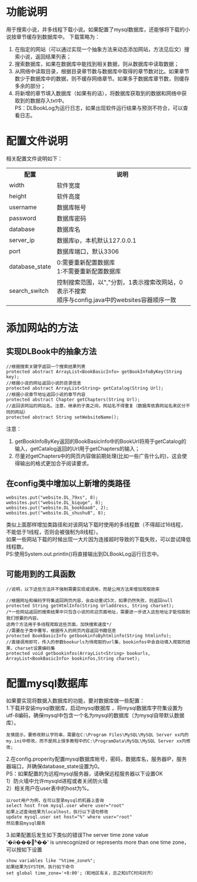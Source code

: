 # 功能说明
用于搜索小说，并多线程下载小说。如果配置了mysql数据库，还能够将下载的小说按章节缓存到数据库中。 
下载策略为：  
1. 在指定的网站（可以通过实现一个抽象方法来动态添加网站，方法见后文）搜索小说，返回结果列表；
2. 搜索数据库，如果在数据库中能找到相关数据，则从数据库中读取数据；
3. 从网络中读取目录，根据目录章节数与数据库中取得的章节数对比。如果章节数少于数据库中的数据，则不缓存网络章节。如果多于数据库章节数，则缓存多余的部分；
4. 将新增的章节填入数据库（如果有的话），将数据库获取到的数据和网络中获取到的数据存入txt中。  
PS：DLBookLog为运行日志，如果出现软件运行结果与预测不符合，可以查看日志。

# 配置文件说明
相关配置文件说明如下：
<table>
	<th>配置</th>
	<th>说明</th>
	<tr>
		<td>width</td>
		<td>软件宽度</td>
	</tr>
	<tr>
		<td>height</td>
		<td>软件高度</td>
	</tr>
	<tr>
		<td>username</td>
		<td>数据库帐号</td>
	</tr>
	<tr>
		<td>password</td>
		<td>数据库密码</td>
	</tr>
	<tr>
		<td>database</td>
		<td>数据库名</td>
	</tr>
	<tr>
		<td>server_ip</td>
		<td>数据库ip，本机默认127.0.0.1</td>
	</tr>
	<tr>
		<td>port</td>
		<td>数据库端口，默认3306</td>
	</tr>
	<tr>
		<td>database_state</td>
		<td>0:需要重新配置数据库 <br>1:不需要重新配置数据库</td>
	</tr>
	<tr>
		<td>search_switch</td>
		<td>控制搜索范围，以","分割，1表示搜索改网站，0表示不搜索<br>顺序与config.java中的websites容器顺序一致</td>
	</tr>
</table>


# 添加网站的方法
## 实现DLBook中的抽象方法
```
//根据搜索关键字返回一个搜索结果列表
protected abstract ArrayList<BookBasicInfo> getBookInfoByKey(String key);
//根据小说的网址返回小说的目录信息
protected abstract ArrayList<String> getCatalog(String Url);
//根据小说章节地址返回小说的章节内容
protected abstract Chapter getChapters(String Url);
//返回该网站的网站名，注意，继承的子类之间，网站名不得重复（数据库依靠网站名来区分不同的网站）
protected abstract String setWebsiteName();
```
注意：  
1. getBookInfoByKey返回的BookBasicInfo中的BookUrl将用于getCatalog的输入，getCatalog返回的Url用于getChapters的输入；
2. 尽量对getChapters中的网页内容做前期处理(比如一些广告什么的)，这会使得输出的格式更加合乎阅读要求。

## 在config类中增加以上新增的类路径  
```
websites.put("website.DL_79xs", 8);
websites.put("website.DL_biquge", 8);
websites.put("website.DL_bookbao8", 2);
websites.put("website.DL_shushu8", 8);
```
类似上面那样增加类路径和对该网站下载时使用的多线程数（不得超过16线程，不能低于1线程，否则会被强制为8线程）。  
如果一些网站下载的时候出现一大片因为连接超时导致的下载失败，可以尝试降低线程数。  
PS:使用System.out.println()将直接输出到DLBookLog运行日志中。 

## 可能用到的工具函数
```
//说明，以下这些方法并不强制需要实现或调用，而是公用方法来增加爬取效率

//根据网址和编码字符集返回网页内容，会自动重试5次，如果仍然失败，则返回null
protected String getHtmlInfo(String Urladdress, String charset);
/*一些网站返回的搜索结果中只包含小说的欢迎页面地址，需要进一步进入这些地址才能怕取到我们想要的内容。
这两个方法用于多线程爬取这些页面，加快搜索速度*/
//需要在子类中覆写，根据传入的网页内容返回书籍信息
protected BookBasicInfo getbookinfoByhtmlinfo(String htmlinfo);
//直接调用即可，传入的参数bookurls为待爬取的url集，bookinfos中会自动填入爬取的结果，charset设置编码集
protected void getbookinfos(ArrayList<String> bookurls, ArrayList<BookBasicInfo> bookinfos,String charset);
```
# 配置mysql数据库

如果要实现将数据入数据库的功能，要对数据库做一些配置：  
1.下载并安装mysql数据库，启动mysql数据库 ，将mysql数据库字符集设置为utf-8编码，确保mysql中包含一个名为mysql的数据库（为mysql自带默认数据库）。

```
友情提示，要修改默认字符串，需要在C:\Program Files\MySQL\MySQL Server xx内的my.ini中修改，而不是网上很多教程中的C:\ProgramData\MySQL\MySQL Server xx内修改; 
```

2.在config.properity配置mysql数据库帐号，密码，数据库名，服务器IP，服务器端口，并确保database_state设置为0。  
PS：如果配置的为远程mysql服务器，请确保远程服务器以下设置OK  
1）防火墙中允许mysqld进程或者关闭防火墙  
2）相关用户在user表中的host为%。 
 
```
以root用户为例，在可以登录mysql的机器上查询
select host from mysql.user where user="root"
如果上述查询结果为localhost，执行以下语句修改
update mysql.user set host="%" where user="root"
然后重启mysql服务
```

3.如果配置后发生如下类似的错误The server time zone value '�й���׼ʱ��' is unrecognized or represents more than one time zone，可以按如下设置

```
show variables like "%time_zone%";
如果结果为SYSTEM，执行如下命令
set global time_zone='+8:00';（和地区有关，总之和UTC时间对齐）
```
